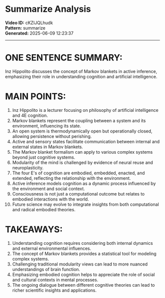 # Summarize Analysis

**Video ID:** cKZIJQLhudk  
**Pattern:** summarize  
**Generated:** 2025-06-09 12:23:37  

---

# ONE SENTENCE SUMMARY:
Inz Hippolito discusses the concept of Markov blankets in active inference, emphasizing their role in understanding cognition and artificial intelligence.

# MAIN POINTS:
1. Inz Hippolito is a lecturer focusing on philosophy of artificial intelligence and 4E cognition.
2. Markov blankets represent the coupling between a system and its environment, influencing its state.
3. An open system is thermodynamically open but operationally closed, allowing persistence without perishing.
4. Active and sensory states facilitate communication between internal and external states in Markov blankets.
5. The Markov blanket formalism can apply to various complex systems beyond just cognitive systems.
6. Modularity of the mind is challenged by evidence of neural reuse and neuroplasticity.
7. The four E's of cognition are embodied, embedded, enacted, and extended, reflecting the relationship with the environment.
8. Active inference models cognition as a dynamic process influenced by the environment and social context.
9. Consciousness is not just a computational outcome but relates to embodied interactions with the world.
10. Future science may evolve to integrate insights from both computational and radical embodied theories.

# TAKEAWAYS:
1. Understanding cognition requires considering both internal dynamics and external environmental influences.
2. The concept of Markov blankets provides a statistical tool for modeling complex systems.
3. Challenging traditional modularity views can lead to more nuanced understandings of brain function.
4. Emphasizing embodied cognition helps to appreciate the role of social and cultural contexts in mental processes.
5. The ongoing dialogue between different cognitive theories can lead to richer scientific insights and applications.